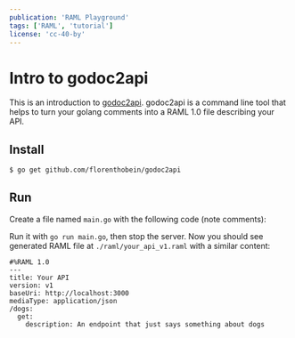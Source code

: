 ```yaml
---
publication: 'RAML Playground'
tags: ['RAML', 'tutorial']
license: 'cc-40-by'
---
```


# Intro to godoc2api

This is an introduction to [godoc2api](https://github.com/florenthobein/godoc2api). godoc2api is a command line tool that helps to turn your golang comments into a RAML 1.0 file describing your API.

## Install

```sh
$ go get github.com/florenthobein/godoc2api
```

## Run

Create a file named `main.go` with the following code (note comments):

<script src="https://gist.github.com/postatum/36e66baa6482986d2ad2bf5e4cf4e446"></script>

Run it with `go run main.go`, then stop the server. Now you should see generated RAML file at `./raml/your_api_v1.raml` with a similar content:

```raml
#%RAML 1.0
---
title: Your API
version: v1
baseUri: http://localhost:3000
mediaType: application/json
/dogs:
  get:
    description: An endpoint that just says something about dogs
```
